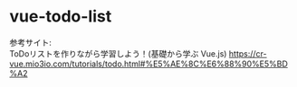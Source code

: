 # vue-todo-list

参考サイト:  
ToDoリストを作りながら学習しよう！(基礎から学ぶ Vue.js)
https://cr-vue.mio3io.com/tutorials/todo.html#%E5%AE%8C%E6%88%90%E5%BD%A2

